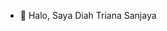 - 👋 Halo, Saya Diah Triana Sanjaya

<!---
diahkan/diahkan is a ✨ special ✨ repository because its `README.md` (this file) appears on your GitHub profile.
You can click the Preview link to take a look at your changes.
--->
